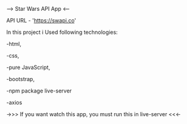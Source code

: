 --> Star Wars API App <--

API URL - 'https://swapi.co'

In this project i Used following technologies:

-html,

-css,

-pure JavaScript,

-bootstrap,

-npm package live-server

-axios

->>> If you want watch this app, you must run this in live-server <<<-
